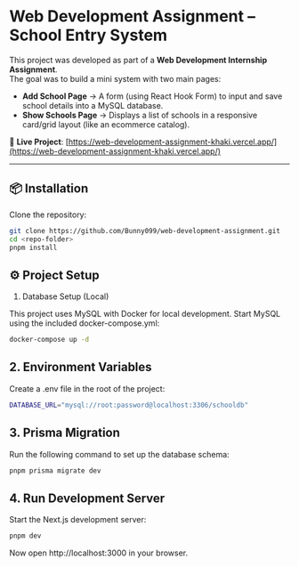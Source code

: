 # Web Development Assignment – School Entry System

This project was developed as part of a **Web Development Internship Assignment**.  
The goal was to build a mini system with two main pages:

- **Add School Page** → A form (using React Hook Form) to input and save school details into a MySQL database.  
- **Show Schools Page** → Displays a list of schools in a responsive card/grid layout (like an ecommerce catalog).  

🔗 **Live Project**: [https://web-development-assignment-khaki.vercel.app/](https://web-development-assignment-khaki.vercel.app/)

---

## 📦 Installation

Clone the repository:

```bash
git clone https://github.com/Bunny099/web-development-assignment.git
cd <repo-folder>
pnpm install
```
## ⚙️ Project Setup
1. Database Setup (Local)

This project uses MySQL with Docker for local development.
Start MySQL using the included docker-compose.yml:
```bash
docker-compose up -d
```
## 2. Environment Variables

Create a .env file in the root of the project:
```bash
DATABASE_URL="mysql://root:password@localhost:3306/schooldb"
```
## 3. Prisma Migration

Run the following command to set up the database schema:
```bash
pnpm prisma migrate dev
```
## 4. Run Development Server

Start the Next.js development server:
```bash
pnpm dev
```
Now open http://localhost:3000 in your browser.
